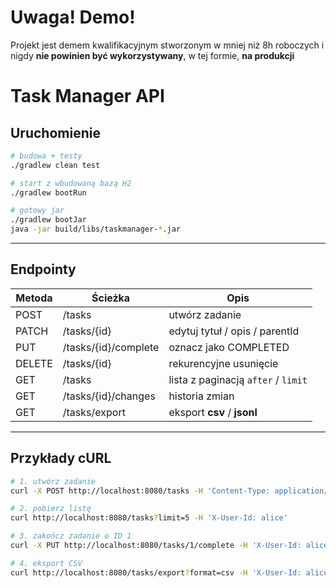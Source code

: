 # Uwaga! Demo! 
Projekt jest demem kwalifikacyjnym stworzonym w mniej niż 8h roboczych i nigdy **nie powinien być wykorzystywany**, w tej formie, **na produkcji**

# Task Manager API
## Uruchomienie

```bash
# budowa + testy
./gradlew clean test

# start z wbudowaną bazą H2
./gradlew bootRun

# gotowy jar
./gradlew bootJar
java -jar build/libs/taskmanager-*.jar

```
---

## Endpointy

| Metoda | Ścieżka              | Opis                                |
| ------ | -------------------- | ----------------------------------- |
| POST   | /tasks               | utwórz zadanie                      |
| PATCH  | /tasks/{id}          | edytuj tytuł / opis / parentId      |
| PUT    | /tasks/{id}/complete | oznacz jako COMPLETED               |
| DELETE | /tasks/{id}          | rekurencyjne usunięcie              |
| GET    | /tasks               | lista z paginacją `after` / `limit` |
| GET    | /tasks/{id}/changes  | historia zmian                      |
| GET    | /tasks/export        | eksport **csv** / **jsonl**         |

---

## Przykłady cURL

```bash
# 1. utwórz zadanie
curl -X POST http://localhost:8080/tasks -H 'Content-Type: application/json' -H 'X-User-Id: alice' -d '{"title":"README","description":"-","visibility":"PUBLIC"}'

# 2. pobierz listę
curl http://localhost:8080/tasks?limit=5 -H 'X-User-Id: alice'

# 3. zakończ zadanie o ID 1
curl -X PUT http://localhost:8080/tasks/1/complete -H 'X-User-Id: alice'

# 4. eksport CSV
curl http://localhost:8080/tasks/export?format=csv -H 'X-User-Id: alice' -o tasks.csv
```


